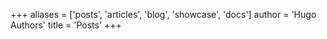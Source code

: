 +++
aliases = ['posts', 'articles', 'blog', 'showcase', 'docs']
author = 'Hugo Authors'
title = 'Posts'
+++
